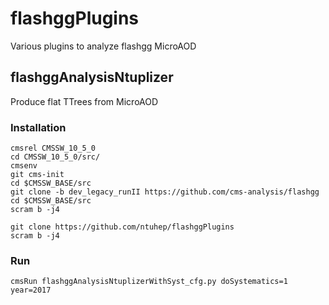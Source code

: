 # flashggPlugins

Various plugins to analyze flashgg MicroAOD

## flashggAnalysisNtuplizer

Produce flat TTrees from MicroAOD

### Installation

```
cmsrel CMSSW_10_5_0
cd CMSSW_10_5_0/src/
cmsenv
git cms-init
cd $CMSSW_BASE/src
git clone -b dev_legacy_runII https://github.com/cms-analysis/flashgg 
cd $CMSSW_BASE/src
scram b -j4

git clone https://github.com/ntuhep/flashggPlugins
scram b -j4
```

### Run

```
cmsRun flashggAnalysisNtuplizerWithSyst_cfg.py doSystematics=1 year=2017
```
